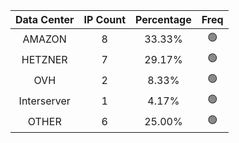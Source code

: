 | Data Center | IP Count | Percentage | Freq |
|:------------:|:--------:|:-----------:|:-----:|
| AMAZON | 8 | 33.33% | 🟢 |
| HETZNER | 7 | 29.17% | 🟢 |
| OVH | 2 | 8.33% | 🟢 |
| Interserver | 1 | 4.17% | 🟢 |
| OTHER | 6 | 25.00% | 🟢 |